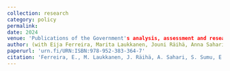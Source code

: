 ```yaml
---
collection: research
category: policy
permalink:
date: 2024
venue: 'Publications of the Government's analysis, assessment and research activities 2024:14'
author: (with Eija Ferreira, Marita Laukkanen, Jouni Räihä, Anna Sahari, Saara Sumu, Emilia Suomalainen and Sampo Vesanen)
paperurl: 'urn.fi/URN:ISBN:978-952-383-364-7'
citation: 'Ferreira, E., M. Laukkanen, J. Räihä, A. Sahari, S. Sumu, E. Suomalainen, and S. Vesanen. (2024). &quot;Latausinfratukien vaikuttavuuden arviointi.&quot; <i>Publications of the Government's analysis, assessment and research activities 2024:14</i>.'
---
```

